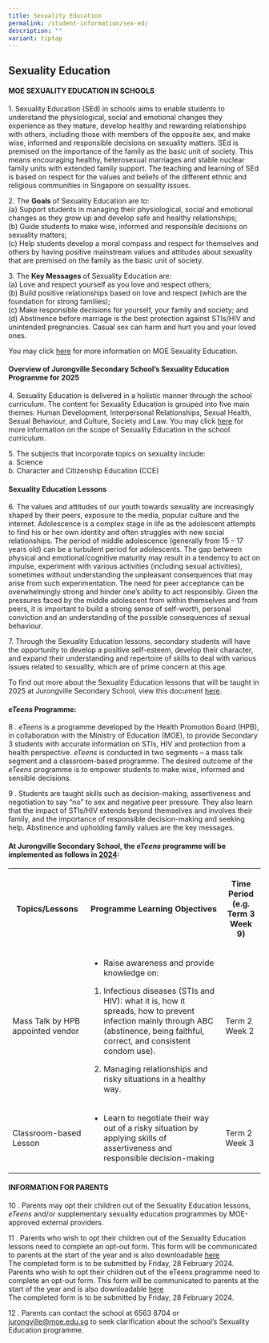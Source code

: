```yaml
---
title: Sexuality Education
permalink: /student-information/sex-ed/
description: ""
variant: tiptap
---
```

<h2>Sexuality Education</h2>
<h4>MOE SEXUALITY EDUCATION IN SCHOOLS</h4>
<p>1. Sexuality Education (SEd) in schools aims to enable students to understand
the physiological, social and emotional changes they experience as they
mature, develop healthy and rewarding relationships with others, including
those with members of the opposite sex, and make wise, informed and responsible
decisions on sexuality matters. SEd is premised on the importance of the
family as the basic unit of society. This means encouraging healthy, heterosexual
marriages and stable nuclear family units with extended family support.
The teaching and learning of SEd is based on respect for the values and
beliefs of the different ethnic and religious communities in Singapore
on sexuality issues.</p>
<p>2. The <strong>Goals </strong>of Sexuality Education are to:
<br>(a) Support students in managing their physiological, social and emotional
changes as they grow up and develop safe and healthy relationships;
<br>(b) Guide students to make wise, informed and responsible decisions on
sexuality matters;
<br>(c) Help students develop a moral compass and respect for themselves and
others by having positive mainstream values and attitudes about sexuality
that are premised on the family as the basic unit of society.</p>
<p>3. The <strong>Key Messages</strong> of Sexuality Education are:
<br>(a) Love and respect yourself as you love and respect others;
<br>(b) Build positive relationships based on love and respect (which are
the foundation for strong families);
<br>(c) Make responsible decisions for yourself, your family and society;
and
<br>(d) Abstinence before marriage is the best protection against STIs/HIV
and unintended pregnancies. Casual sex can harm and hurt you and your loved
ones.</p>
<p>You may click <a href="https://go.gov.sg/moe-sexuality-education" rel="noopener noreferrer nofollow" target="_blank">here</a> for
more information on MOE Sexuality Education.</p>
<h4>Overview of Jurongville Secondary School’s Sexuality Education Programme for 2025</h4>
<p>4. Sexuality Education is delivered in a holistic manner through the school
curriculum. The content for Sexuality Education is grouped into five main
themes: Human Development, Interpersonal Relationships, Sexual Health,
Sexual Behaviour, and Culture, Society and Law. You may click <a href="https://go.gov.sg/moe-sexuality-education-scope" rel="noopener nofollow" target="_blank">here</a> for
more information on the scope of Sexuality Education in the school curriculum.</p>
<p>5. The subjects that incorporate topics on sexuality include:
<br>a. Science
<br>b. Character and Citizenship Education (CCE)</p>
<h4>Sexuality Education Lessons</h4>
<p>6. The values and attitudes of our youth towards sexuality are increasingly
shaped by their peers, exposure to the media, popular culture and the internet.
Adolescence is a complex stage in life as the adolescent attempts to find
his or her own identity and often struggles with new social relationships.
The period of middle adolescence (generally from 15 – 17 years old) can
be a turbulent period for adolescents. The gap between physical and emotional/cognitive
maturity may result in a tendency to act on impulse, experiment with various
activities (including sexual activities), sometimes without understanding
the unpleasant consequences that may arise from such experimentation. The
need for peer acceptance can be overwhelmingly strong and hinder one’s
ability to act responsibly. Given the pressures faced by the middle adolescent
from within themselves and from peers, it is important to build a strong
sense of self-worth, personal conviction and an understanding of the possible
consequences of sexual behaviour.</p>
<p>7. Through the Sexuality Education lessons, secondary students will have
the opportunity to develop a positive self-esteem, develop their character,
and expand their understanding and repertoire of skills to deal with various
issues related to sexuality, which are of prime concern at this age.</p>
<p>To find out more about the Sexuality Education lessons that will be taught
in 2025 at Jurongville Secondary School, view this document <a href="/files/3__2025_JVS_SEd_Lessons.pdf" rel="noopener noreferrer nofollow" target="_blank">here</a>.</p>
<h4><em>eTeens</em> Programme:</h4>
<p>8 . <em>eTeens</em> is a programme developed by the Health Promotion Board
(HPB), in collaboration with the Ministry of Education (MOE), to provide
Secondary 3 students with accurate information on STIs, HIV and protection
from a health perspective. <em>eTeens</em> is conducted in two segments –
a mass talk segment and a classroom-based programme. The desired outcome
of the <em>eTeens</em> programme is to empower students to make wise, informed
and sensible decisions.</p>
<p>9 . Students are taught skills such as decision-making, assertiveness
and negotiation to say “no” to sex and negative peer pressure. They also
learn that the impact of STIs/HIV extends beyond themselves and involves
their family, and the importance of responsible decision-making and seeking
help. Abstinence and upholding family values are the key messages.</p>
<h4>At Jurongville Secondary School, the <em>eTeens</em> programme will be implemented as follows in <u>2024</u>:</h4>
<table style="minWidth: 75px">
<colgroup>
<col>
<col>
<col>
</colgroup>
<tbody>
<tr>
<th rowspan="1" colspan="1">
<p>Topics/Lessons</p>
</th>
<th rowspan="1" colspan="1">
<p>Programme Learning Objectives</p>
</th>
<th rowspan="1" colspan="1">
<p>Time Period
<br>(e.g. Term 3 Week 9)</p>
</th>
</tr>
<tr>
<td rowspan="1" colspan="1">
<p>Mass Talk by HPB appointed vendor</p>
</td>
<td rowspan="1" colspan="1">
<ul data-tight="true" class="tight">
<li>
<p>Raise awareness and provide knowledge on:</p>
</li>
</ul>
<ol data-tight="true" class="tight">
<li>
<p>Infectious diseases (STIs and HIV): what it is, how it spreads, how to
prevent infection mainly through ABC (abstinence, being faithful, correct,
and consistent condom use).</p>
</li>
<li>
<p>Managing relationships and risky situations in a healthy way.</p>
</li>
</ol>
</td>
<td rowspan="1" colspan="1">
<p>Term 2
<br>Week 2</p>
</td>
</tr>
<tr>
<td rowspan="1" colspan="1">
<p>Classroom-based Lesson</p>
</td>
<td rowspan="1" colspan="1">
<ul data-tight="true" class="tight">
<li>
<p>Learn to negotiate their way out of a risky situation by applying skills
of assertiveness and responsible decision-making</p>
</li>
</ul>
</td>
<td rowspan="1" colspan="1">
<p>Term 2
<br>Week 3</p>
</td>
</tr>
</tbody>
</table>
<h4>INFORMATION FOR PARENTS</h4>
<p>10 . Parents may opt their children out of the Sexuality Education lessons, <em>eTeens</em> and/or
supplementary sexuality education programmes by MOE-approved external providers.</p>
<p>11 . Parents who wish to opt their children out of the Sexuality Education
lessons need to complete an opt-out form. This form will be communicated
to parents at the start of the year and is also downloadable <a href="/files/2024_SEd_Annex_A.pdf" rel="noopener noreferrer nofollow" target="_blank">here</a>
<br>The completed form is to be submitted by Friday, 28 February 2024.
<br>Parents who wish to opt their children out of the eTeens programme need
to complete an opt-out form. This form will be communicated to parents
at the start of the year and is also downloadable <a href="/files/2024_SEd_Annex_B.pdf" rel="noopener noreferrer nofollow" target="_blank">here</a>
<br>The completed form is to be submitted by Friday, 28 February 2024.</p>
<p>12 . Parents can contact the school at 6563 8704 or <a href="mailto:jurongville@moe.edu.sg" rel="noopener noreferrer nofollow" target="_blank">jurongville@moe.edu.sg</a> to
seek clarification about the school’s Sexuality Education programme.</p>